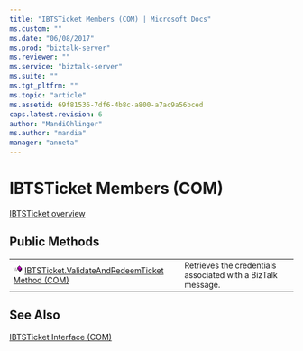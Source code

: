 ```yaml
---
title: "IBTSTicket Members (COM) | Microsoft Docs"
ms.custom: ""
ms.date: "06/08/2017"
ms.prod: "biztalk-server"
ms.reviewer: ""
ms.service: "biztalk-server"
ms.suite: ""
ms.tgt_pltfrm: ""
ms.topic: "article"
ms.assetid: 69f81536-7df6-4b8c-a800-a7ac9a56bced
caps.latest.revision: 6
author: "MandiOhlinger"
ms.author: "mandia"
manager: "anneta"
---
```

# IBTSTicket Members (COM)
[IBTSTicket overview](../core/ibtsticket-interface-com.md)  
  
## Public Methods  
  
|||  
|-|-|  
|![](../core/media/pubmethod.gif "pubmethod") [IBTSTicket.ValidateAndRedeemTicket Method (COM)](../core/ibtsticket-validateandredeemticket-method-com.md)|Retrieves the credentials associated with a BizTalk message.|  
  
## See Also  
 [IBTSTicket Interface (COM)](../core/ibtsticket-interface-com.md)